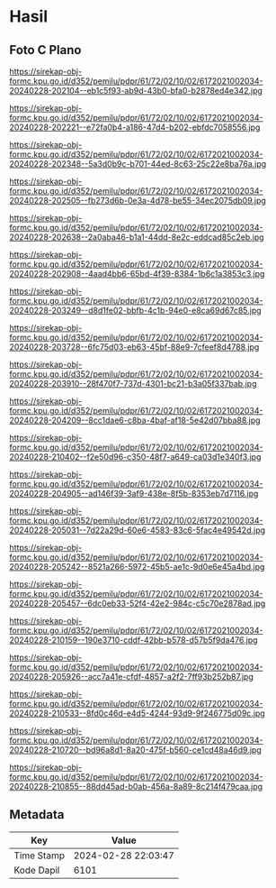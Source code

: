 # Hasil

## Foto C Plano

https://sirekap-obj-formc.kpu.go.id/d352/pemilu/pdpr/61/72/02/10/02/6172021002034-20240228-202104--eb1c5f93-ab9d-43b0-bfa0-b2878ed4e342.jpg

https://sirekap-obj-formc.kpu.go.id/d352/pemilu/pdpr/61/72/02/10/02/6172021002034-20240228-202221--e72fa0b4-a186-47d4-b202-ebfdc7058556.jpg

https://sirekap-obj-formc.kpu.go.id/d352/pemilu/pdpr/61/72/02/10/02/6172021002034-20240228-202348--5a3d0b9c-b701-44ed-8c63-25c22e8ba76a.jpg

https://sirekap-obj-formc.kpu.go.id/d352/pemilu/pdpr/61/72/02/10/02/6172021002034-20240228-202505--fb273d6b-0e3a-4d78-be55-34ec2075db09.jpg

https://sirekap-obj-formc.kpu.go.id/d352/pemilu/pdpr/61/72/02/10/02/6172021002034-20240228-202638--2a0aba46-b1a1-44dd-8e2c-eddcad85c2eb.jpg

https://sirekap-obj-formc.kpu.go.id/d352/pemilu/pdpr/61/72/02/10/02/6172021002034-20240228-202908--4aad4bb6-65bd-4f39-8384-1b6c1a3853c3.jpg

https://sirekap-obj-formc.kpu.go.id/d352/pemilu/pdpr/61/72/02/10/02/6172021002034-20240228-203249--d8d1fe02-bbfb-4c1b-94e0-e8ca69d67c85.jpg

https://sirekap-obj-formc.kpu.go.id/d352/pemilu/pdpr/61/72/02/10/02/6172021002034-20240228-203728--6fc75d03-eb63-45bf-88e9-7cfeef8d4788.jpg

https://sirekap-obj-formc.kpu.go.id/d352/pemilu/pdpr/61/72/02/10/02/6172021002034-20240228-203910--28f470f7-737d-4301-bc21-b3a05f337bab.jpg

https://sirekap-obj-formc.kpu.go.id/d352/pemilu/pdpr/61/72/02/10/02/6172021002034-20240228-204209--8cc1dae6-c8ba-4baf-af18-5e42d07bba88.jpg

https://sirekap-obj-formc.kpu.go.id/d352/pemilu/pdpr/61/72/02/10/02/6172021002034-20240228-210402--f2e50d96-c350-48f7-a649-ca03d1e340f3.jpg

https://sirekap-obj-formc.kpu.go.id/d352/pemilu/pdpr/61/72/02/10/02/6172021002034-20240228-204905--ad146f39-3af9-438e-8f5b-8353eb7d7116.jpg

https://sirekap-obj-formc.kpu.go.id/d352/pemilu/pdpr/61/72/02/10/02/6172021002034-20240228-205031--7d22a29d-60e6-4583-83c6-5fac4e49542d.jpg

https://sirekap-obj-formc.kpu.go.id/d352/pemilu/pdpr/61/72/02/10/02/6172021002034-20240228-205242--8521a266-5972-45b5-ae1c-9d0e6e45a4bd.jpg

https://sirekap-obj-formc.kpu.go.id/d352/pemilu/pdpr/61/72/02/10/02/6172021002034-20240228-205457--6dc0eb33-52f4-42e2-984c-c5c70e2878ad.jpg

https://sirekap-obj-formc.kpu.go.id/d352/pemilu/pdpr/61/72/02/10/02/6172021002034-20240228-210159--190e3710-cddf-42bb-b578-d57b5f9da476.jpg

https://sirekap-obj-formc.kpu.go.id/d352/pemilu/pdpr/61/72/02/10/02/6172021002034-20240228-205926--acc7a41e-cfdf-4857-a2f2-7ff93b252b87.jpg

https://sirekap-obj-formc.kpu.go.id/d352/pemilu/pdpr/61/72/02/10/02/6172021002034-20240228-210533--8fd0c46d-e4d5-4244-93d9-9f246775d09c.jpg

https://sirekap-obj-formc.kpu.go.id/d352/pemilu/pdpr/61/72/02/10/02/6172021002034-20240228-210720--bd96a8d1-8a20-475f-b560-ce1cd48a46d9.jpg

https://sirekap-obj-formc.kpu.go.id/d352/pemilu/pdpr/61/72/02/10/02/6172021002034-20240228-210855--88dd45ad-b0ab-456a-8a89-8c214f479caa.jpg


## Metadata

| Key        | Value               |
| ---------- | ------------------- |
| Time Stamp | 2024-02-28 22:03:47 |
| Kode Dapil | 6101                |



